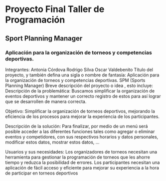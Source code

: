 # Proyecto Final Taller de Programación
## Sport Planning Manager 
### Aplicación para la organización de torneos y competencias deportivas. 
Integrantes: 
Antonia Córdova 
Rodrigo Silva 
Oscar Valdebenito
Título del proyecto, y también defina una sigla o nombre de fantasía:
Aplicación para la organización de torneos y competencias deportivas. SPM (Sports Planning Manager)
Breve descripción del proyecto o idea , esto incluye:
Descripción de la problemática: Buscamos simplificar la organización de eventos deportivos y mantener un correcto registro de estos para así lograr que se desarrollen de manera correcta.

Objetivo: Simplificar la organización de torneos deportivos, mejorando la eficiencia de los procesos para mejorar la experiencia de los participantes.
 
Descripción de la solución: Para finalizar, por medio de un menú será posible acceder a las diferentes funciones tales como agregar o eliminar eventos y competidores, con sus respectivos horarios y datos personales, modificar estos datos, mostrar estos datos, …

Usuarios y sus necesidades:
Los organizadores de torneos necesitan una herramienta para gestionar la programación de torneos que les ahorre tiempo y reduzca la posibilidad de errores.
 Los participantes necesitan una aplicación de fácil acceso y eficiente para mejorar su experiencia a la hora de participar en torneos deportivos 

